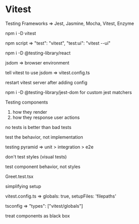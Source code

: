 # Vitest

Testing Frameworks => Jest, Jasmine, Mocha, Vitest, Enzyme

npm i -D vitest

npm script => "test": "vitest", "test:ui": "vitest --ui"

npm i -D @testing-library/react

jsdom => browser environment

tell vitest to use jsdom => vitest.config.ts

restart vitest server after adding config

npm i -D @testing-library/jest-dom for custom jest matchers

Testing components

1. how they render
2. how they response user actions

no tests is better than bad tests

test the behavior, not implementation

testing pyramid => unit > integration > e2e

don't test styles (visual tests)

test component behavior, not styles

Greet.test.tsx

simplifying setup

vitest.config.ts => globals: true, setupFiles: 'filepaths'

tsconfig => "types": ["vitest/globals"]

treat components as black box
